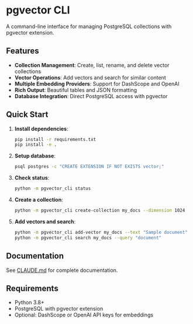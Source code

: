 # pgvector CLI

A command-line interface for managing PostgreSQL collections with pgvector extension.

## Features

- **Collection Management**: Create, list, rename, and delete vector collections
- **Vector Operations**: Add vectors and search for similar content
- **Multiple Embedding Providers**: Support for DashScope and OpenAI
- **Rich Output**: Beautiful tables and JSON formatting
- **Database Integration**: Direct PostgreSQL access with pgvector

## Quick Start

1. **Install dependencies**:
   ```bash
   pip install -r requirements.txt
   pip install -e .
   ```

2. **Setup database**:
   ```bash
   psql postgres -c "CREATE EXTENSION IF NOT EXISTS vector;"
   ```

3. **Check status**:
   ```bash
   python -m pgvector_cli status
   ```

4. **Create a collection**:
   ```bash
   python -m pgvector_cli create-collection my_docs --dimension 1024
   ```

5. **Add vectors and search**:
   ```bash
   python -m pgvector_cli add-vector my_docs --text "Sample document"
   python -m pgvector_cli search my_docs --query "document"
   ```

## Documentation

See [CLAUDE.md](CLAUDE.md) for complete documentation.

## Requirements

- Python 3.8+
- PostgreSQL with pgvector extension
- Optional: DashScope or OpenAI API keys for embeddings